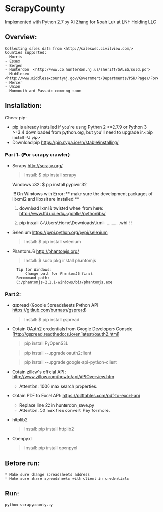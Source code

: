 # ScrapyCounty
Implemented with Python 2.7 by Xi Zhang for Noah Luk at LNH Holding LLC

## Overview:
    Collecting sales data from <http://salesweb.civilview.com/>
    Counties supported:
    - Morris
    - Essex
    - Bergen
    - Hunterdon  <http://www.co.hunterdon.nj.us/sheriff/SALES/sold.pdf>
    - Middlesex  <http://www.middlesexcountynj.gov/Government/Departments/PSH/Pages/Foreclosures.aspx>
    - Mercer
    - Union
    - Monmouth and Passaic comming soon

## Installation:
Check pip:
 - pip is already installed if you're using Python 2 >=2.7.9 or Python 3 >=3.4 downloaded from python.org, but you'll need to upgrade ir.<pip install -U pip>
 - Download pip <https://pip.pypa.io/en/stable/installing/>

### Part 1: (For scrapy crawler)
- Scrapy <http://scrapy.org/>
	>Install:  $ pip install scrapy
	
	Windows x32:
	$ pip install pypiwin32
	
	!!!
	On Windows with Error:
	 ** make sure the development packages of libxml2 and libxslt are installed **

	1) download lxml & twisted wheel from here: http://www.lfd.uci.edu/~gohlke/pythonlibs/

	3) pip install C:\Users\Home\Downloads\lxml- ......... .whl
	!!!

- Selenium <https://pypi.python.org/pypi/selenium>
	>Install: $ pip install selenium

- PhantomJS <http://phantomjs.org/>
	>Install: $ sudo pkg install phantomjs

    	Tip for Windows:
        	Change path for PhantomJS first
		Recommand path:
		C:/phantomjs-2.1.1-windows/bin/phantomjs.exe

### Part 2:
- gspread (Google Spreadsheets Python API <https://github.com/burnash/gspread>)
	>Install: $ pip install gspread

- Obtain OAuth2 credentials from Google Developers Console
	[http://gspread.readthedocs.io/en/latest/oauth2.html]

	>pip install PyOpenSSL

	>pip install --upgrade oauth2client
	
	>pip install --upgrade google-api-python-client

- Obtain zillow's official API :
  	<http://www.zillow.com/howto/api/APIOverview.htm>

	* Attention: 1000 max search properties.

- Obtain PDF to Excel API:
	<https://pdftables.com/pdf-to-excel-api>
	* Replace line 22 in hunterdon_save.py
	* Attention: 50 max free convert. Pay for more.

- httplib2
 	>Install: pip install httplib2

- Openpyxl
	>Install: pip install openpyxl

## Before run:
	* Make sure change spreadsheets address
	* Make sure share spreadsheets with client in credentials

## Run:
	python scrapycounty.py
